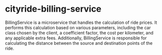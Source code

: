 # cityride-billing-service
BillingService is a microservice that handles the calculation of ride prices. It performs this calculation based on various parameters, including the car class chosen by the client, a coefficient factor, the cost per kilometer, and any applicable extra fees. Additionally, BillingService is responsible for calculating the distance between the source and destination points of the ride.

